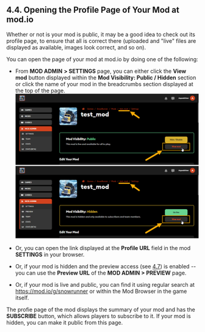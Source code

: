 ## 4.4. Opening the Profile Page of Your Mod at mod.io

Whether or not is your mod is public, it may be a good idea to check out its profile page, to ensure that all is correct there (uploaded and "live" files are displayed as available, images look correct, and so on).

You can open the page of your mod at mod.io by doing one of the following:

-   From **MOD ADMIN** **\> SETTINGS** page, you can either click the **View mod** button displayed within the **Mod Visibility: Public / Hidden** section or click the name of your mod in the breadcrumbs section displayed at the top of the page.\
    ![](./media/image28.png)\
    ![](./media/image29.png)

-   Or, you can open the link displayed at the **Profile URL** field in the mod **SETTINGS** in your browser.

-   Or, if your mod is hidden and the preview access (see [4.7](#optional-steps-mod-team-and-preview-feature)) is enabled -- you can use the **Preview URL** of the **MOD ADMIN \> PREVIEW** page.

-   Or, if your mod is live and public, you can find it using regular search at <https://mod.io/g/snowrunner> or within the Mod Browser in the game itself.

The profie page of the mod displays the summary of your mod and has the **SUBSCRIBE** button, which allows players to subscribe to it. If your mod is hidden, you can make it public from this page.

